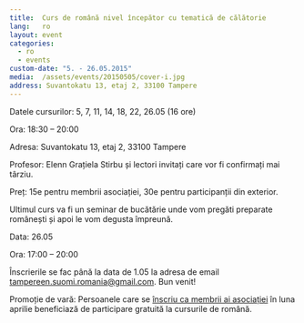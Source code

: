 ```yaml
---
title:  Curs de română nivel începător cu tematică de călătorie
lang:   ro
layout: event
categories:
  - ro
  - events
custom-date: "5. - 26.05.2015"
media:  /assets/events/20150505/cover-i.jpg
address: Suvantokatu 13, etaj 2, 33100 Tampere
---
```


Datele cursurilor: 5, 7, 11, 14, 18, 22, 26.05 (16 ore)

Ora: 18:30 – 20:00

Adresa: Suvantokatu 13, etaj 2, 33100 Tampere

Profesor: Elenn Grațiela Stirbu și lectori invitați care vor fi confirmați mai târziu.

Preț: 15e pentru membrii asociației, 30e pentru participanții din exterior.

Ultimul curs va fi un seminar de bucătărie unde vom pregăti preparate românești și apoi le vom degusta împreună. 

Data: 26.05

Ora: 17:00 – 20:00

Înscrierile se fac până la data de 1.05 la adresa de email [tampereen.suomi.romania@gmail.com](mailto:tampereen.suomi.romania@gmail.com). Bun venit!

Promoție de vară: Persoanele care se [înscriu ca membrii ai asociației](/ro#join) în luna aprilie beneficiază de participare gratuită la cursurile de română.